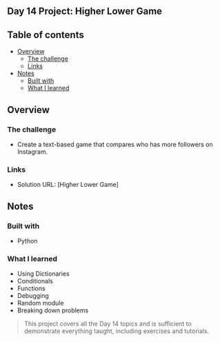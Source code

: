 ## Day 14 Project: Higher Lower Game 

## Table of contents

- [Overview](#overview)
  - [The challenge](#the-challenge)
  - [Links](#links)
- [Notes](#notes)
  - [Built with](#built-with)
  - [What I learned](#what-i-learned)

## Overview

### The challenge

- Create a text-based game that compares who has more followers on Instagram.

### Links

- Solution URL: [Higher Lower Game]
## Notes

### Built with

- Python

### What I learned
- Using Dictionaries
- Conditionals
- Functions
- Debugging
- Random module 
- Breaking down problems

> This project covers all the Day 14 topics and is sufficient to demonstrate everything taught, including exercises and tutorials.
